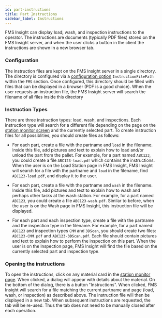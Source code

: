```yaml
---
id: part-instructions
title: Part Instructions
sidebar_label: Instructions
---
```


FMS Insight can display load, wash, and inspection instructions to the operator.
The instructions are documents (typically PDF files) stored on the FMS Insight server,
and when the user clicks a button in the client the instructions are shown in a new
browser tab.

### Configuration

The instruction files are kept on the FMS Insight server in a single directory.  The
directory is configured via a [configuration option](server-config.md) `InstructionFilePath`
within the `FMS` section.  Once configured, this directory should be filled with files
that can be displayed in a browser (PDF is a good choice).  When the user requests an
instruction file, the FMS Insight server will search the filename of all files inside this
directory

### Instruction Types

There are three instruction types: load, wash, and inspections.  Each instruction type will
search for a different file depending on the page on the
[station monitor screen](client-station-monitor.md) and the currently selected part.  To create
instruction files for all possiblities, you should create files as follows:

* For each part, create a file with the partname and `load` in the filename.  Inside this
  file, add pictures and text to explain how to load and/or unload the part from the pallet.
  For example, for a part named `ABC123`, you could create a file `ABC123-load.pdf` which contains
  the instructions.  When the user is on the Load Station page in FMS Insight, FMS Insight
  will search for a file with the partname and `load` in the filename, find `ABC123-load.pdf`,
  and display it to the user.

* For each part, create a file with the partname and `wash` in the filename.  Inside this
  file, add pictures and text to explain how to wash and perhaps other tasks at the wash station.
  For example, for a part named `ABC123`, you could create a file `ABC123-wash.pdf`.
  Similar to before, when the user is on the Wash page in FMS Insight, this instruction file
  will be displayed.

* For each part and each inspection type, create a file with the partname and the inspection type
  in the filename.  For example, for a part named `ABC123` and inspection types `CMM` and `3DScan`,
  you should create two files: `ABC123-CMM.pdf` and `ABC123-3DScan.pdf`.  Each file should contain
  pictures and text to explain how to perform the inspection on this part.  When the user is on
  the Inspection page, FMS Insight will find the file based on the currently selected part and
  inspection type.

### Opening the instructions

To open the instructions, click on any material card in the [station monitor page](client-station-monitor.md).  When clicked, a dialog will appear with details about the
material.  On the bottom of the dialog, there is a button "Instructions".  When clicked,
FMS Insight will search for a file matching the current partname and page (load, wash, or inspection) as described above.  The instruction file will then be displayed in a new tab.  When subsequent instructions are requested, the tab will be re-used.  Thus the tab does not need to be
manually closed after each operation.
